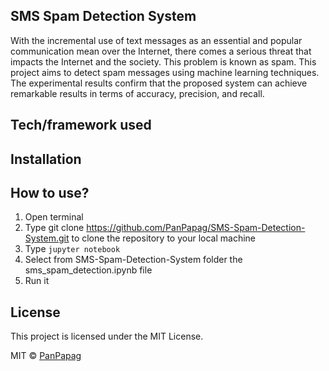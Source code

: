 ## SMS Spam Detection System
With the incremental use of text messages as an essential and popular communication mean over the Internet, there comes a serious threat that impacts the Internet and the society. This problem is known as spam. This project aims to detect spam messages using machine learning techniques. Τhe experimental results confirm that the proposed system can achieve remarkable results in terms of accuracy, precision, and recall.

## Tech/framework used

## Installation

## How to use?
1. Open terminal
2. Type git clone https://github.com/PanPapag/SMS-Spam-Detection-System.git to clone the repository to your local machine
3. Type ```jupyter notebook```
4. Select from SMS-Spam-Detection-System folder the sms_spam_detection.ipynb file
5. Run it

## License
This project is licensed under the MIT License.

MIT © [PanPapag]()
